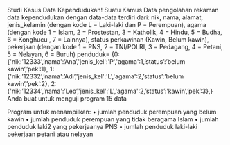 Studi Kasus Data Kependudukan!
Suatu Kamus Data pengolahan rekaman data kependudukan dengan data-data terdiri dari:
nik, nama, alamat, jenis_kelamin (dengan kode L = Laki-laki dan P = Perempuan), agama (dengan kode 1 = Islam, 2 = Prostestan, 3 = Katholik, 4 = Hindu, 5 = Budha, 6 = Konghucu
, 7 = Lainnya), status perkawinan (Kawin, Belum kawin), pekerjaan (dengan kode 1 = PNS, 2 = TNI/POLRI, 3 = Pedagang, 4 = Petani, 5 = Nelayan, 6 = Buruh)
penduduk= {0:{'nik:’12333’,’nama':’Ana’,'jenis_kel':'P','agama':1,’status’:’belum kawin’,’pek’:1},
          1:{'nik:’12332’,’nama':’Adi’,'jenis_kel':'L','agama':2,’status’:’belum kawin’,’pek’:2},
          2:{'nik:’12334’,’nama':’Leo’,'jenis_kel':'L','agama':2,’status’:’kawin’,’pek’:3},}
Anda buat untuk menguji program 15 data

Program untuk menampilkan:
• jumlah penduduk perempuan yang belum kawin
• jumlah penduduk perempuan yang tidak beragama Islam
• jumlah penduduk laki2 yang pekerjaanya PNS
• jumlah penduduk laki-laki pekerjaan petani atau nelayan
